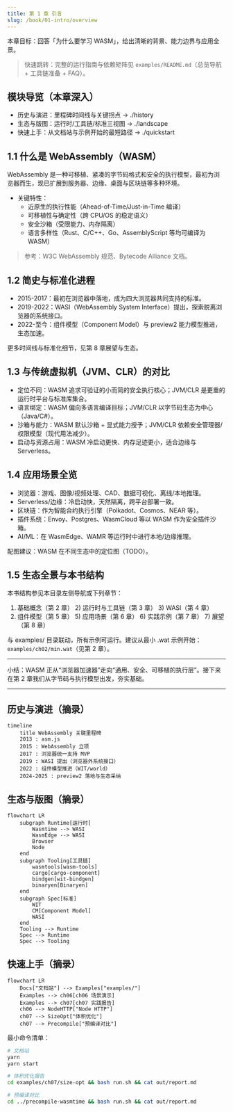 ```yaml
---
title: 第 1 章 引言
slug: /book/01-intro/overview
---
```


本章目标：回答「为什么要学习 WASM」，给出清晰的背景、能力边界与应用全景。

> 快速跳转：完整的运行指南与依赖矩阵见 `examples/README.md`（总览导航 + 工具链准备 + FAQ）。

## 模块导览（本章深入）

- 历史与演进：里程碑时间线与关键拐点 → ./history
- 生态与版图：运行时/工具链/标准三视图 → ./landscape
- 快速上手：从文档站与示例开始的最短路径 → ./quickstart

## 1.1 什么是 WebAssembly（WASM）

WebAssembly 是一种可移植、紧凑的字节码格式和安全的执行模型，最初为浏览器而生，现已扩展到服务器、边缘、桌面与区块链等多种环境。

- 关键特性：
	- 近原生的执行性能（Ahead-of-Time/Just-in-Time 编译）
	- 可移植性与确定性（跨 CPU/OS 的稳定语义）
	- 安全沙箱（受限能力、内存隔离）
	- 语言多样性（Rust、C/C++、Go、AssemblyScript 等均可编译为 WASM）

> 参考：W3C WebAssembly 规范、Bytecode Alliance 文档。

## 1.2 简史与标准化进程

- 2015-2017：最初在浏览器中落地，成为四大浏览器共同支持的标准。
- 2019-2022：WASI（WebAssembly System Interface）提出，探索脱离浏览器的系统接口。
- 2022-至今：组件模型（Component Model）与 preview2 能力模型推进，生态加速。

更多时间线与标准化细节，见第 8 章展望与生态。

## 1.3 与传统虚拟机（JVM、CLR）的对比

- 定位不同：WASM 追求可验证的小而简的安全执行核心；JVM/CLR 是更重的运行时平台与标准库集合。
- 语言绑定：WASM 偏向多语言编译目标；JVM/CLR 以字节码生态为中心（Java/C#）。
- 沙箱与能力：WASM 默认沙箱 + 显式能力授予；JVM/CLR 依赖安全管理器/权限模型（现代用法减少）。
- 启动与资源占用：WASM 冷启动更快、内存足迹更小，适合边缘与 Serverless。

## 1.4 应用场景全览

- 浏览器：游戏、图像/视频处理、CAD、数据可视化、离线/本地推理。
- Serverless/边缘：冷启动快，天然隔离，跨平台部署一致。
- 区块链：作为智能合约执行引擎（Polkadot、Cosmos、NEAR 等）。
- 插件系统：Envoy、Postgres、WasmCloud 等以 WASM 作为安全插件沙箱。
- AI/ML：在 WasmEdge、WAMR 等运行时中进行本地/边缘推理。

配图建议：WASM 在不同生态中的定位图（TODO）。

## 1.5 生态全景与本书结构

本书结构参见本目录左侧导航或下列章节：

1) 基础概念（第 2 章）  2) 运行时与工具链（第 3 章）  3) WASI（第 4 章）
4) 组件模型（第 5 章）  5) 应用场景（第 6 章）  6) 实践示例（第 7 章）  7) 展望（第 8 章）

与 examples/ 目录联动，所有示例可运行。建议从最小 .wat 示例开始：`examples/ch02/min.wat`（见第 2 章）。

---

小结：WASM 正从“浏览器加速器”走向“通用、安全、可移植的执行层”。接下来在第 2 章我们从字节码与执行模型出发，夯实基础。

---

## 历史与演进（摘录）

```mermaid
timeline
	title WebAssembly 关键里程碑
	2013 : asm.js
	2015 : WebAssembly 立项
	2017 : 浏览器统一支持 MVP
	2019 : WASI 提出（浏览器外系统接口）
	2022 : 组件模型推进（WIT/world）
	2024-2025 : preview2 落地与生态采纳
```

## 生态与版图（摘录）

```mermaid
flowchart LR
	subgraph Runtime[运行时]
		Wasmtime --> WASI
		WasmEdge --> WASI
		Browser
		Node
	end
	subgraph Tooling[工具链]
		wasmtools[wasm-tools]
		cargo[cargo-component]
		bindgen[wit-bindgen]
		binaryen[Binaryen]
	end
	subgraph Spec[标准]
		WIT
		CM[Component Model]
		WASI
	end
	Tooling --> Runtime
	Spec --> Runtime
	Spec --> Tooling
```

## 快速上手（摘录）

```mermaid
flowchart LR
	Docs["文档站"] --> Examples["examples/"]
	Examples --> ch06[ch06 场景演示]
	Examples --> ch07[ch07 实践报告]
	ch06 --> NodeHTTP["Node HTTP"]
	ch07 --> SizeOpt["体积优化"]
	ch07 --> Precompile["预编译对比"]
```

最小命令清单：

```bash
# 文档站
yarn
yarn start

# 体积优化报告
cd examples/ch07/size-opt && bash run.sh && cat out/report.md

# 预编译对比
cd ../precompile-wasmtime && bash run.sh && cat out/report.md
```
